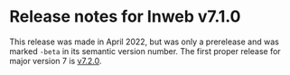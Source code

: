 # Release notes for Inweb v7.1.0

This release was made in April 2022, but was only a prerelease and was marked
`-beta` in its semantic version number. The first proper release for major
version 7 is [v7.2.0](7-2-0.md).

